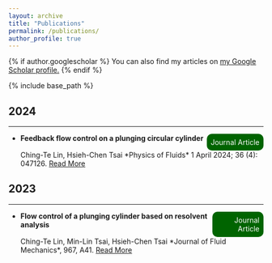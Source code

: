 ```yaml
---
layout: archive
title: "Publications"
permalink: /publications/
author_profile: true
---
```


{% if author.googlescholar %}
  You can also find my articles on <u><a href="{{author.googlescholar}}">my Google Scholar profile</a>.</u>
{% endif %}

{% include base_path %}

## 2024
---
- <div style="display: flex; justify-content: space-between;">
    <div style="text-align: left;font-weight: bold;">Feedback flow control on a plunging circular cylinder</div>
    <div style="border-radius: 10px; background-color: #006400; color: #FAFAFA; padding: 8px; text-align: right;">Journal Article</div>
  </div>
  Ching-Te Lin, Hsieh-Chen Tsai    
  *Physics of Fluids* 1 April 2024; 36 (4): 047126. <a href="https://doi.org/10.1063/5.0203558" target="_blank">Read More</a>

## 2023
---
- <div style="display: flex; justify-content: space-between;">
    <div style="text-align: left;font-weight: bold;">Flow control of a plunging cylinder based on resolvent analysis</div>
    <div style="border-radius: 10px; background-color: #006400; color: #FAFAFA; padding: 8px; text-align: right;">Journal Article</div>
  </div>
  Ching-Te Lin, Min-Lin Tsai, Hsieh-Chen Tsai    
  *Journal of Fluid Mechanics*, 967, A41. <a href="https://doi.org/10.1017/jfm.2023.526 " target="_blank">Read More</a>
  
  
  

